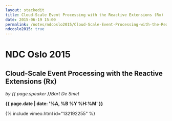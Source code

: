 ```yaml
---
layout: stackedit
title: Cloud-Scale Event Processing with the Reactive Extensions (Rx)
date: 2015-06-19 15:00
permalink: /notes/ndcoslo2015/Cloud-Scale-Event-Processing-with-the-Reactive-Extensions-(Rx).html
ndcoslo2015: true
---
```


# NDC Oslo 2015

## Cloud-Scale Event Processing with the Reactive Extensions (Rx)
*by {{ page.speaker }}Bart De Smet*

**{{ page.date | date: '%A, %B %Y %H:%M' }}**

{% include vimeo.html id="132192255" %}